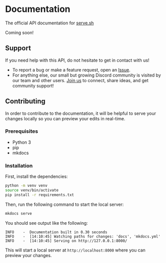 # Documentation

The official API documentation for [serve.sh](https://serve.sh)

Coming soon!

## Support

If you need help with this API, do not hesitate to get in contact with us!

- To report a bug or make a feature request, open an [Issue](https://github.com/serve-sh/docs/issues).
- For anything else, our small but growing Discord community is visited by our team and other users. [Join us](https://discord.com/invite/jr5hREegBt) to connect, share ideas, and get community support!

## Contributing

In order to contribute to the documentation, it will be helpful to serve your changes locally so you can preview your edits in real-time.

### Prerequisites

- Python 3
- pip
- mkdocs

### Installation

First, install the dependencies:

```bash
python -m venv venv
source venv/bin/activate
pip install -r requirements.txt
```

Then, run the following command to start the local server:

```bash
mkdocs serve
```

You should see output like the following:

```
INFO    -  Documentation built in 0.30 seconds
INFO    -  [14:10:45] Watching paths for changes: 'docs', 'mkdocs.yml'
INFO    -  [14:10:45] Serving on http://127.0.0.1:8000/
```

This will start a local server at `http://localhost:8000` where you can preview your changes.
